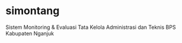# simontang
Sistem Monitoring &amp; Evaluasi Tata Kelola Administrasi dan Teknis BPS Kabupaten Nganjuk
